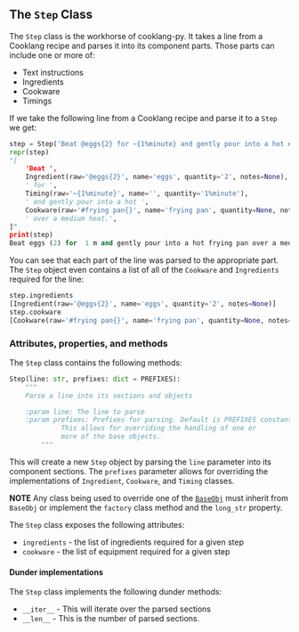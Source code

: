 ## The `Step` Class

The `Step` class is the workhorse of cooklang-py. It takes a line from a Cooklang recipe and
parses it into its component parts. Those parts can include one or more of:

- Text instructions
- Ingredients
- Cookware
- Timings

If we take the following line from a Cooklang recipe and parse it to a `Step` we get:

```python
step = Step('Beat @eggs{2} for ~{1%minute} and gently pour into a hot #frying pan{} over a medium heat.')
repr(step)
"[
    'Beat ',
    Ingredient(raw='@eggs{2}', name='eggs', quantity='2', notes=None),
    ' for ',
    Timing(raw='~{1%minute}', name='', quantity='1%minute'),
    ' and gently pour into a hot ',
    Cookware(raw='#frying pan{}', name='frying pan', quantity=None, notes=None),
    ' over a medium heat.',
]"
print(step)
Beat eggs (2) for  1 m and gently pour into a hot frying pan over a medium heat.
```

You can see that each part of the line was parsed to the appropriate part. The `Step` object
even contains a list of all of the `Cookware` and `Ingredients` required for the line:

```python
step.ingredients
[Ingredient(raw='@eggs{2}', name='eggs', quantity='2', notes=None)]
step.cookware
[Cookware(raw='#frying pan{}', name='frying pan', quantity=None, notes=None)]
```

### Attributes, properties, and methods

The `Step` class contains the following methods:

```python
Step(line: str, prefixes: dict = PREFIXES):
    """
    Parse a line into its sections and objects

    :param line: The line to parse
    :param prefixes: Prefixes for parsing. Default is PREFIXES constant.
             This allows for overriding the handling of one or
             more of the base objects.
        """
```

This will create a new `Step` object by parsing the `line` parameter into its component sections.
The `prefixes` parameter allows for overriding the implementations of `Ingredient`, `Cookware`,
and `Timing` classes.

**NOTE** Any class being used to override one of the [`BaseObj`](base_object.md) must inherit
from `BaseObj` or implement the `factory` class method and the `long_str` property.

The `Step` class exposes the following attributes:

- `ingredients` - the list of ingredients required for a given step
- `cookware` - the list of equipment required for a given step

#### Dunder implementations

The `Step` class implements the following dunder methods:

- `__iter__` - This will iterate over the parsed sections
- `__len__` - This is the number of parsed sections.
